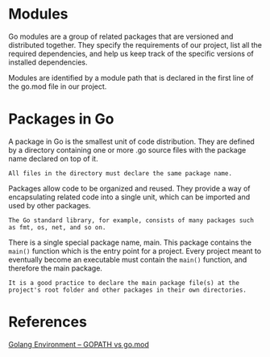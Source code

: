 # Modules

Go modules are a group of related packages that are versioned and distributed together. They specify the requirements of our project, list all the required dependencies, and help us keep track of the specific versions of installed dependencies.

Modules are identified by a module path that is declared in the first line of the go.mod file in our project.

# Packages in Go

A package in Go is the smallest unit of code distribution. They are defined by a directory containing one or more .go source files with the package name declared on top of it.

    All files in the directory must declare the same package name.

Packages allow code to be organized and reused. They provide a way of encapsulating related code into a single unit, which can be imported and used by other packages.

    The Go standard library, for example, consists of many packages such as fmt, os, net, and so on.

There is a single special package name, main. This package contains the `main()` function which is the entry point for a project. Every project meant to eventually become an executable must contain the `main()` function, and therefore the main package.

    It is a good practice to declare the main package file(s) at the project's root folder and other packages in their own directories.

# References

[Golang Environment – GOPATH vs go.mod](https://www.freecodecamp.org/news/golang-environment-gopath-vs-go-mod/)
